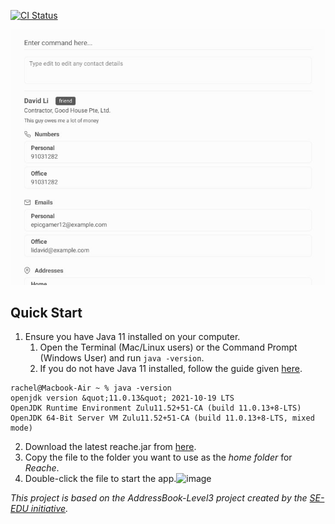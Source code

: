 [![CI Status](https://github.com/AY2122S2-CS2103T-W12-4/tp/workflows/Java%20CI/badge.svg)](https://github.com/AY2122S2-CS2103T-W12-4/tp/actions)

![Ui](docs/images/Ui.png)

## Quick Start

1. Ensure you have Java 11 installed on your computer.
    1. Open the Terminal (Mac/Linux users) or the Command Prompt (Windows User) and run `java -version`.
    2. If you do not have Java 11 installed, follow the guide given [here](https://java.com/en/download/help/download_options.html).

```
rachel@Macbook-Air ~ % java -version
openjdk version &quot;11.0.13&quot; 2021-10-19 LTS
OpenJDK Runtime Environment Zulu11.52+51-CA (build 11.0.13+8-LTS)
OpenJDK 64-Bit Server VM Zulu11.52+51-CA (build 11.0.13+8-LTS, mixed mode)
```

2. Download the latest reache.jar from [here](https://github.com/AY2122S2-CS2103T-W12-4/tp/releases).
3. Copy the file to the folder you want to use as the _home folder_ for _Reache_.
4. Double-click the file to start the app.![image](https://user-images.githubusercontent.com/68203159/156007591-bbc567cc-f891-470c-b98b-d806f6b57d3c.png)

_This project is based on the AddressBook-Level3 project created by the [SE-EDU initiative](https://se-education.org)._
